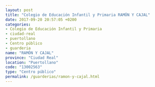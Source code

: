 ```yaml
---
layout: post
title: "Colegio de Educación Infantil y Primaria RAMÓN Y CAJAL"
date: 2017-09-20 20:57:05 +0200
categories:
- Colegio de Educación Infantil y Primaria
- ciudad-real
- puertollano
- Centro público
- guarderia
name: "RAMÓN Y CAJAL"
province: "Ciudad Real"
location: "Puertollano"
code: "13002563"
type: "Centro público"
permalink: /guarderias/ramon-y-cajal.html
---
```

